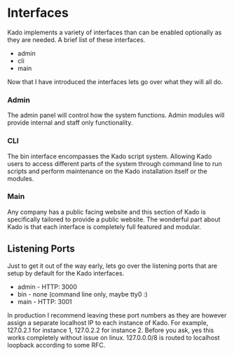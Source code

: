 # Interfaces


Kado implements a variety of interfaces than can be enabled optionally as they are needed. A brief list of these interfaces.

* admin
* cli
* main

Now that I have introduced the interfaces lets go over what they will all do.

### Admin

The admin panel will control how the system functions. Admin modules will provide internal and staff only functionality.

### CLI

The bin interface encompasses the Kado script system. Allowing Kado users to access different parts of the system through command line to run scripts and perform maintenance on the Kado installation itself or the modules.

### Main

Any company has a public facing website and this section of Kado is specifically tailored to provide a public website. The wonderful part about Kado is that each interface is completely full featured and modular.

## Listening Ports

Just to get it out of the way early, lets go over the listening ports that are setup by default for the Kado interfaces.

* admin - HTTP: 3000
* bin - none (command line only, maybe tty0 :)
* main - HTTP: 3001

In production I recommend leaving these port numbers as they are however assign a separate localhost IP to each instance of Kado. For example, 127.0.2.1 for instance 1, 127.0.2.2 for instance 2. Before you ask, yes this works completely without issue on linux. 127.0.0.0/8 is routed to localhost loopback according to some RFC.

